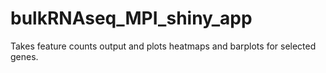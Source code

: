 # bulkRNAseq_MPI_shiny_app
Takes feature counts output and plots heatmaps and barplots for selected genes.
